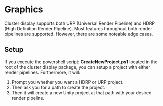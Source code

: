 # Graphics
Cluster display supports both URP (Universal Render Pipeline) and HDRP (High Definition Render Pipeline). Most features throughout both render pipelines are supported. However, there are some noteable edge cases.

## Setup
If you execute the powershell script: **CreateNewProject.ps1** located in the root of the cluster display package, you can setup a project with either render pipelines. Furthermore, it will:
1. Prompt you whether you want a HDRP or URP project.
2. Then ask you for a path to create the project.
3. Then it will create a new Unity project at that path with your desired render pipeline.